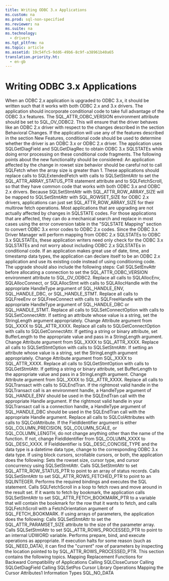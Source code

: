 ```yaml
---
title: Writing ODBC 3.x Applications
ms.custom: na
ms.prod: sql-non-specified
ms.reviewer: na
ms.suite: na
ms.technology: 
  - drivers
ms.tgt_pltfrm: na
ms.topic: article
ms.assetid: 19c54fc5-9dd6-49b6-8c9f-a38961b40a65
translation.priority.ht: 
  - en-gb
---
```

# Writing ODBC 3.x Applications
<?xml version="1.0" encoding="utf-8"?>
<developerConceptualDocument xmlns="http://ddue.schemas.microsoft.com/authoring/2003/5" xmlns:xlink="http://www.w3.org/1999/xlink" xmlns:xsi="http://www.w3.org/2001/XMLSchema-instance" xsi:schemaLocation="http://ddue.schemas.microsoft.com/authoring/2003/5 http://dduestorage.blob.core.windows.net/ddueschema/developer.xsd">
  <introduction>
    <para>When an ODBC 2.<legacyItalic>x </legacyItalic>application is upgraded to ODBC 3.<legacyItalic>x</legacyItalic>, it should be written such that it works with both ODBC 2.<legacyItalic>x </legacyItalic>and 3.<legacyItalic>x</legacyItalic> drivers. The application should incorporate conditional code to take full advantage of the ODBC 3.<legacyItalic>x</legacyItalic> features.</para>
    <para>The SQL_ATTR_ODBC_VERSION environment attribute should be set to SQL_OV_ODBC2. This will ensure that the driver behaves like an ODBC 2<legacyItalic>.x </legacyItalic>driver with respect to the changes described in the section <legacyLink xlink:href="a17ae701-6ab6-4eaf-9e46-d3b9cd0a3a67">Behavioral Changes</legacyLink>.</para>
    <para>If the application will use any of the features described in the section <legacyLink xlink:href="a8fcdd00-6cb3-4871-9489-6018b3d0d65f">New Features</legacyLink>, conditional code should be used to determine whether the driver is an ODBC 3.<legacyItalic>x</legacyItalic> or ODBC 2<legacyItalic>.x</legacyItalic> driver. The application uses <legacyBold>SQLGetDiagField</legacyBold> and <legacyBold>SQLGetDiagRec</legacyBold> to obtain ODBC 3.<legacyItalic>x</legacyItalic> SQLSTATEs while doing error processing on these conditional code fragments. The following points about the new functionality should be considered:  </para>
    <list class="bullet">
      <listItem>
        <para>An application affected by the change in rowset size behavior should be careful not to call <legacyBold>SQLFetch</legacyBold> when the array size is greater than 1. These applications should replace calls to <legacyBold>SQLExtendedFetch</legacyBold> with calls to <legacyBold>SQLSetStmtAttr</legacyBold> to set the SQL_ATTR_ARRAY_STATUS_PTR statement attribute and to <legacyBold>SQLFetchScroll</legacyBold>, so that they have common code that works with both ODBC 3.<legacyItalic>x</legacyItalic> and ODBC 2.<legacyItalic>x </legacyItalic>drivers. Because <legacyBold>SQLSetStmtAttr</legacyBold> with SQL_ATTR_ROW_ARRAY_SIZE will be mapped to <legacyBold>SQLSetStmtAttr</legacyBold> with SQL_ROWSET_SIZE for ODBC 2.<legacyItalic>x </legacyItalic>drivers, applications can just set SQL_ATTR_ROW_ARRAY_SIZE for their multirow fetch operations.</para>
      </listItem>
      <listItem>
        <para>Most applications that are upgrading are not actually affected by changes in SQLSTATE codes. For those applications that are affected, they can do a mechanical search and replace in most cases using the error conversion table in the "SQLSTATE Mapping" section to convert ODBC 3.<legacyItalic>x</legacyItalic> error codes to ODBC 2<legacyItalic>.x</legacyItalic> codes. Since the ODBC 3<legacyItalic>.x</legacyItalic> Driver Manager will perform mapping from ODBC 2.<legacyItalic>x </legacyItalic>SQLSTATEs to ODBC 3.<legacyItalic>x</legacyItalic> SQLSTATEs, these application writers need only check for the ODBC 3.<legacyItalic>x</legacyItalic> SQLSTATEs and not worry about including ODBC 2.<legacyItalic>x </legacyItalic>SQLSTATEs in conditional code.</para>
      </listItem>
      <listItem>
        <para>If an application makes great use of date, time, and timestamp data types, the application can declare itself to be an ODBC 2.<legacyItalic>x </legacyItalic>application and use its existing code instead of using conditioning code.</para>
      </listItem>
    </list>
    <para>The upgrade should also include the following steps:  </para>
    <list class="bullet">
      <listItem>
        <para>Call <legacyBold>SQLSetEnvAttr</legacyBold> before allocating a connection to set the SQL_ATTR_ODBC_VERSION environment attribute to SQL_OV_ODBC2.</para>
      </listItem>
      <listItem>
        <para>Replace all calls to <legacyBold>SQLAllocEnv</legacyBold>, <legacyBold>SQLAllocConnect</legacyBold>, or <legacyBold>SQLAllocStmt</legacyBold> with calls to <legacyBold>SQLAllocHandle</legacyBold> with the appropriate <legacyItalic>HandleType</legacyItalic> argument of SQL_HANDLE_ENV, SQL_HANDLE_DBC, or SQL_HANDLE_STMT.</para>
      </listItem>
      <listItem>
        <para>Replace all calls to <legacyBold>SQLFreeEnv</legacyBold> or <legacyBold>SQLFreeConnect</legacyBold> with calls to <legacyBold>SQLFreeHandle</legacyBold> with the appropriate <legacyItalic>HandleType</legacyItalic> argument of SQL_HANDLE_DBC or SQL_HANDLE_STMT.</para>
      </listItem>
      <listItem>
        <para>Replace all calls to <legacyBold>SQLSetConnectOption</legacyBold> with calls to <legacyBold>SQLSetConnectAttr</legacyBold>. If setting an attribute whose value is a string, set the <legacyItalic>StringLength</legacyItalic> argument appropriately. Change <legacyItalic>Attribute</legacyItalic> argument from SQL_XXXX to SQL_ATTR_XXXX.</para>
      </listItem>
      <listItem>
        <para>Replace all calls to <legacyBold>SQLGetConnectOption</legacyBold> with calls to <legacyBold>SQLGetConnectAttr</legacyBold>. If getting a string or binary attribute, set <legacyItalic>BufferLength</legacyItalic> to the appropriate value and pass in a <legacyItalic>StringLength</legacyItalic> argument. Change <legacyItalic>Attribute</legacyItalic> argument from SQL_XXXX to SQL_ATTR_XXXX.</para>
      </listItem>
      <listItem>
        <para>Replace all calls to <legacyBold>SQLSetStmtOption</legacyBold> with calls to <legacyBold>SQLSetStmtAttr</legacyBold>. If setting an attribute whose value is a string, set the <legacyItalic>StringLength</legacyItalic> argument appropriately. Change <legacyItalic>Attribute</legacyItalic> argument from SQL_XXXX to SQL_ATTR_XXXX.</para>
      </listItem>
      <listItem>
        <para>Replace all calls to <legacyBold>SQLGetStmtOption</legacyBold> with calls to <legacyBold>SQLGetStmtAttr</legacyBold>. If getting a string or binary attribute, set <legacyItalic>BufferLength</legacyItalic> to the appropriate value and pass in a <legacyItalic>StringLength</legacyItalic> argument. Change <legacyItalic>Attribute</legacyItalic> argument from SQL_XXXX to SQL_ATTR_XXXX.</para>
      </listItem>
      <listItem>
        <para>Replace all calls to <legacyBold>SQLTransact</legacyBold> with calls to <legacyBold>SQLEndTran</legacyBold>. If the rightmost valid handle in the <legacyBold>SQLTransact</legacyBold> call is an environment handle, a <legacyItalic>HandleType</legacyItalic> argument of SQL_HANDLE_ENV should be used in the <legacyBold>SQLEndTran</legacyBold> call with the appropriate <legacyItalic>Handle</legacyItalic> argument. If the rightmost valid handle in your <legacyBold>SQLTransact</legacyBold> call is a connection handle, a <legacyItalic>HandleType</legacyItalic> argument of SQL_HANDLE_DBC should be used in the <legacyBold>SQLEndTran</legacyBold> call with the appropriate <legacyItalic>Handle</legacyItalic> argument.</para>
      </listItem>
      <listItem>
        <para>Replace all calls to <legacyBold>SQLColAttributes</legacyBold> with calls to <legacyBold>SQLColAttribute</legacyBold>. If the <legacyItalic>FieldIdentifier</legacyItalic> argument is either SQL_COLUMN_PRECISION, SQL_COLUMN_SCALE, or SQL_COLUMN_LENGTH, do not change anything other than the name of the function. If not, change <legacyItalic>FieldIdentifier</legacyItalic> from SQL_COLUMN_XXXX to SQL_DESC_XXXX. If <legacyItalic>FieldIdentifier</legacyItalic> is SQL_DESC_CONCISE_TYPE and the data type is a datetime data type, change to the corresponding ODBC 3<legacyItalic>.x</legacyItalic> data type.</para>
      </listItem>
      <listItem>
        <para>If using block cursors, scrollable cursors, or both, the application does the following: </para>
        <list class="bullet">
          <listItem>
            <para>Sets the rowset size, cursor type, and cursor concurrency using <legacyBold>SQLSetStmtAttr</legacyBold>.</para>
          </listItem>
          <listItem>
            <para>Calls <legacyBold>SQLSetStmtAttr</legacyBold> to set SQL_ATTR_ROW_STATUS_PTR to point to an array of status records.</para>
          </listItem>
          <listItem>
            <para>Calls <legacyBold>SQLSetStmtAttr</legacyBold> to set SQL_ATTR_ROWS_FETCHED_PTR to point to an SQLINTEGER.</para>
          </listItem>
          <listItem>
            <para>Performs the required bindings and executes the SQL statement.</para>
          </listItem>
          <listItem>
            <para>Calls <legacyBold>SQLFetchScroll</legacyBold> in a loop to fetch rows and move around in the result set.</para>
          </listItem>
          <listItem>
            <para>If it wants to fetch by bookmark, the application calls <legacyBold>SQLSetStmtAttr</legacyBold> to set SQL_ATTR_FETCH_BOOKMARK_PTR to a variable that will contain the bookmark for the row that it wants to fetch, and calls <legacyBold>SQLFetchScroll</legacyBold> with a <legacyItalic>FetchOrientation</legacyItalic> argument of SQL_FETCH_BOOKMARK.</para>
          </listItem>
        </list>
      </listItem>
      <listItem>
        <para>If using arrays of parameters, the application does the following: </para>
        <list class="bullet">
          <listItem>
            <para>Calls <legacyBold>SQLSetStmtAttr</legacyBold> to set the SQL_ATTR_PARAMSET_SIZE attribute to the size of the parameter array.</para>
          </listItem>
          <listItem>
            <para>Calls <legacyBold>SQLSetStmtAttr</legacyBold> to set SQL_ATTR_ROWS_PROCESSED_PTR to point to an internal UDWORD variable.</para>
          </listItem>
          <listItem>
            <para>Performs prepare, bind, and execute operations as appropriate.</para>
          </listItem>
          <listItem>
            <para>If execution halts for some reason (such as SQL_NEED_DATA), it can find the "current" row of parameters by inspecting the location pointed to by SQL_ATTR_ROWS_PROCESSED_PTR.</para>
          </listItem>
        </list>
      </listItem>
    </list>
    <para>This section contains the following topics.  </para>
    <list class="bullet">
      <listItem>
        <para>             <legacyLink xlink:href="f5e6d9da-76ef-42cb-b3f5-f640857df732">Mapping Replacement Functions for Backward Compatibility of Applications</legacyLink>           </para>
      </listItem>
      <listItem>
        <para>             <legacyLink xlink:href="ef448c39-a9ad-4f07-8ef3-65bd4cef672a">Calling SQLCloseCursor</legacyLink>           </para>
      </listItem>
      <listItem>
        <para>             <legacyLink xlink:href="3c4fb606-b81c-4f11-9820-f0a54e3bc401">Calling SQLGetDiagField</legacyLink>           </para>
      </listItem>
      <listItem>
        <para>             <legacyLink xlink:href="846354b8-966c-4c2c-b32f-b0c8e649cedd">Calling SQLSetPos</legacyLink>           </para>
      </listItem>
      <listItem>
        <para>             <legacyLink xlink:href="04d514b1-dc4d-4b84-bf35-60f4657ef1f6">Cursor Library Operations</legacyLink>           </para>
      </listItem>
      <listItem>
        <para>             <legacyLink xlink:href="9f112449-ca86-45ac-a865-e6174d67f91b">Mapping the Cursor Attributes1 Information Types</legacyLink>           </para>
      </listItem>
      <listItem>
        <para>             <legacyLink xlink:href="07a4144a-a548-4578-b2be-715c3cf73bf8">SQL_NO_DATA</legacyLink>           </para>
      </listItem>
    </list>
  </introduction>
  <relatedTopics />
</developerConceptualDocument>